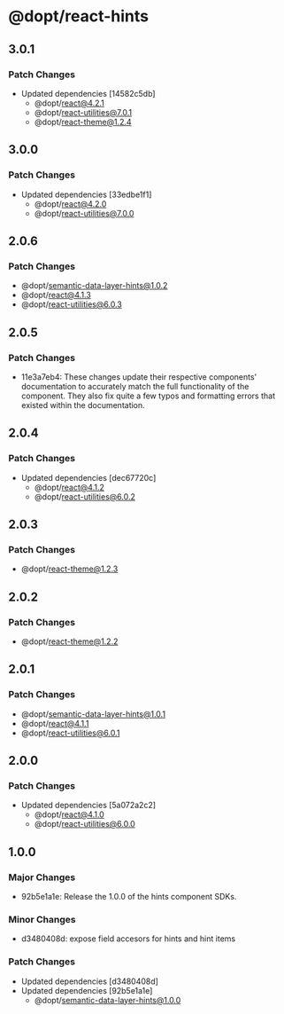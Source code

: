# @dopt/react-hints

## 3.0.1

### Patch Changes

- Updated dependencies [14582c5db]
  - @dopt/react@4.2.1
  - @dopt/react-utilities@7.0.1
  - @dopt/react-theme@1.2.4

## 3.0.0

### Patch Changes

- Updated dependencies [33edbe1f1]
  - @dopt/react@4.2.0
  - @dopt/react-utilities@7.0.0

## 2.0.6

### Patch Changes

- @dopt/semantic-data-layer-hints@1.0.2
- @dopt/react@4.1.3
- @dopt/react-utilities@6.0.3

## 2.0.5

### Patch Changes

- 11e3a7eb4: These changes update their respective components' documentation to accurately match the full functionality of the component. They also fix quite a few typos and formatting errors that existed within the documentation.

## 2.0.4

### Patch Changes

- Updated dependencies [dec67720c]
  - @dopt/react@4.1.2
  - @dopt/react-utilities@6.0.2

## 2.0.3

### Patch Changes

- @dopt/react-theme@1.2.3

## 2.0.2

### Patch Changes

- @dopt/react-theme@1.2.2

## 2.0.1

### Patch Changes

- @dopt/semantic-data-layer-hints@1.0.1
- @dopt/react@4.1.1
- @dopt/react-utilities@6.0.1

## 2.0.0

### Patch Changes

- Updated dependencies [5a072a2c2]
  - @dopt/react@4.1.0
  - @dopt/react-utilities@6.0.0

## 1.0.0

### Major Changes

- 92b5e1a1e: Release the 1.0.0 of the hints component SDKs.

### Minor Changes

- d3480408d: expose field accesors for hints and hint items

### Patch Changes

- Updated dependencies [d3480408d]
- Updated dependencies [92b5e1a1e]
  - @dopt/semantic-data-layer-hints@1.0.0
